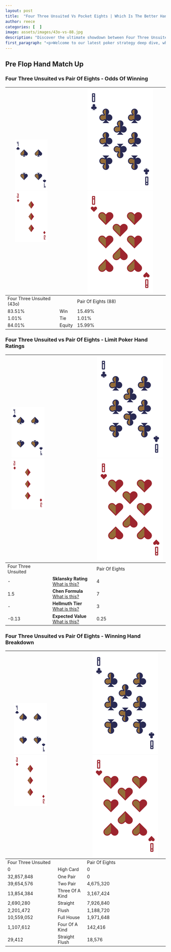 ```yaml
---
layout: post
title:  "Four Three Unsuited Vs Pocket Eights | Which Is The Better Hand In Poker? A Complete Guide"
author: reece
categories: [  ]
image: assets/images/43o-vs-88.jpg
description: "Discover the ultimate showdown between Four Three Unsuited and Pair Of Eights in poker! Uncover the odds, strategies, and scenarios where one hand triumphs over the other. Get ready to up your poker game with this thrilling analysis."
first_paragraph: "<p>Welcome to our latest poker strategy deep dive, where we're pitting two distinct hands against each other in a high-stakes showdown: Four Three Unsuited vs Pair Of Eights.</p><p>In the dynamic world of poker, every decision counts, and knowing which hand holds the upper hand is key to your success at the table.</p><p>In this article, we'll dissect these two hands, explore the scenarios where one dominates the other, and equip you with the knowledge to make strategic choices that can tip the odds in your favor.</p><p>Get ready to unravel the intriguing dynamics of these poker hands and elevate your game to new heights.</p>"
---
```




[comment]: # (sp0)

## Pre Flop Hand Match Up

<div class="table hand-ratings" markdown="1"> 



### Four Three Unsuited vs Pair Of Eights - Odds Of Winning


    
| ![image info](assets/images/hand1/4.png) ![image info](assets/images/hand1/3o.png) |  | ![image info](assets/images/hand2/8.png) ![image info](assets/images/hand2/8o.png) |
| -------- | -------- | -------- |
| Four Three Unsuited (43o) |  | Pair Of Eights (88) |
| 83.51% | Win | 15.49% |
| 1.01% | Tie | 1.01% |
| 84.01% | Equity | 15.99% |




[comment]: # (sp1)



### Four Three Unsuited vs Pair Of Eights - Limit Poker Hand Ratings


    
| ![image info](assets/images/hand1/4.png) ![image info](assets/images/hand1/3o.png) |  | ![image info](assets/images/hand2/8.png) ![image info](assets/images/hand2/8o.png) |
| -------- | -------- | -------- |
| Four Three Unsuited |  | Pair Of Eights |
| - | **Sklansky Rating** [What is this?](/sklansky-rating-explained) | 4 |
| 1.5 | **Chen Formula** [What is this?](/chen-formula-explained) | 7 |
| - | **Hellmuth Tier** [What is this?](/Hellmuth-tier-explained) | 3 |
| -0.13 | **Expected Value** [What is this?](/expected-value-explained) | 0.25 |




[comment]: # (sp2)



### Four Three Unsuited vs Pair Of Eights - Winning Hand Breakdown


    
| ![image info](assets/images/hand1/4.png) ![image info](assets/images/hand1/3o.png) |  | ![image info](assets/images/hand2/8.png) ![image info](assets/images/hand2/8o.png) |
| -------- | -------- | -------- |
| Four Three Unsuited |  | Pair Of Eights |
| 0 | High Card | 0 |
| 32,857,848 | One Pair | 0 |
| 39,654,576 | Two Pair | 4,675,320 |
| 13,854,384 | Three Of A Kind | 3,167,424 |
| 2,690,280 | Straight | 7,926,840 |
| 2,201,472 | Flush | 1,188,720 |
| 10,559,052 | Full House | 1,971,648 |
| 1,107,612 | Four Of A Kind | 142,416 |
| 29,412 | Straight Flush | 18,576 |




[comment]: # (sp3)



</div>

[comment]: # (sp4)



[comment]: # (sp5)

